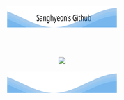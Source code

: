 <div align="center">
    <img src="background.svg" width="50%" height="50" alt="css-in-readme">
</div>




<br/>
<br/>
<br/>



<div align="center">
    <p>
  <a href="https://hits.seeyoufarm.com"><img src="https://hits.seeyoufarm.com/api/count/incr/badge.svg?url=https%3A%2F%2Fgithub.com%2F4anghyeon&count_bg=%234dabf7&title_bg=%23228be6&icon=github.svg&icon_color=%23E7E7E7&title=hits&edge_flat=false"/></a>
</p>
    <img src="footer.svg" width="50%" height="50" alt="css-in-readme">
</div>
